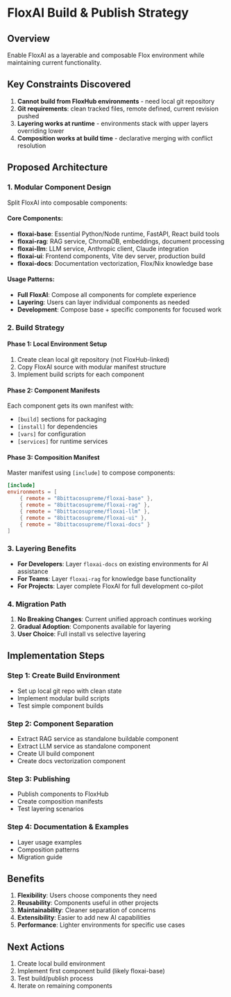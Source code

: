 # FloxAI Build & Publish Strategy

## Overview
Enable FloxAI as a layerable and composable Flox environment while maintaining current functionality.

## Key Constraints Discovered
1. **Cannot build from FloxHub environments** - need local git repository
2. **Git requirements**: clean tracked files, remote defined, current revision pushed
3. **Layering works at runtime** - environments stack with upper layers overriding lower
4. **Composition works at build time** - declarative merging with conflict resolution

## Proposed Architecture

### 1. Modular Component Design
Split FloxAI into composable components:

#### Core Components:
- **floxai-base**: Essential Python/Node runtime, FastAPI, React build tools
- **floxai-rag**: RAG service, ChromaDB, embeddings, document processing
- **floxai-llm**: LLM service, Anthropic client, Claude integration
- **floxai-ui**: Frontend components, Vite dev server, production build
- **floxai-docs**: Documentation vectorization, Flox/Nix knowledge base

#### Usage Patterns:
- **Full FloxAI**: Compose all components for complete experience
- **Layering**: Users can layer individual components as needed
- **Development**: Compose base + specific components for focused work

### 2. Build Strategy

#### Phase 1: Local Environment Setup
1. Create clean local git repository (not FloxHub-linked)
2. Copy FloxAI source with modular manifest structure
3. Implement build scripts for each component

#### Phase 2: Component Manifests
Each component gets its own manifest with:
- `[build]` sections for packaging
- `[install]` for dependencies
- `[vars]` for configuration
- `[services]` for runtime services

#### Phase 3: Composition Manifest
Master manifest using `[include]` to compose components:
```toml
[include]
environments = [
    { remote = "8bittacosupreme/floxai-base" },
    { remote = "8bittacosupreme/floxai-rag" },
    { remote = "8bittacosupreme/floxai-llm" },
    { remote = "8bittacosupreme/floxai-ui" },
    { remote = "8bittacosupreme/floxai-docs" }
]
```

### 3. Layering Benefits
- **For Developers**: Layer `floxai-docs` on existing environments for AI assistance
- **For Teams**: Layer `floxai-rag` for knowledge base functionality
- **For Projects**: Layer complete FloxAI for full development co-pilot

### 4. Migration Path
1. **No Breaking Changes**: Current unified approach continues working
2. **Gradual Adoption**: Components available for layering
3. **User Choice**: Full install vs selective layering

## Implementation Steps

### Step 1: Create Build Environment
- Set up local git repo with clean state
- Implement modular build scripts
- Test simple component builds

### Step 2: Component Separation
- Extract RAG service as standalone buildable component
- Extract LLM service as standalone component
- Create UI build component
- Create docs vectorization component

### Step 3: Publishing
- Publish components to FloxHub
- Create composition manifests
- Test layering scenarios

### Step 4: Documentation & Examples
- Layer usage examples
- Composition patterns
- Migration guide

## Benefits
1. **Flexibility**: Users choose components they need
2. **Reusability**: Components useful in other projects
3. **Maintainability**: Cleaner separation of concerns
4. **Extensibility**: Easier to add new AI capabilities
5. **Performance**: Lighter environments for specific use cases

## Next Actions
1. Create local build environment
2. Implement first component build (likely floxai-base)
3. Test build/publish process
4. Iterate on remaining components